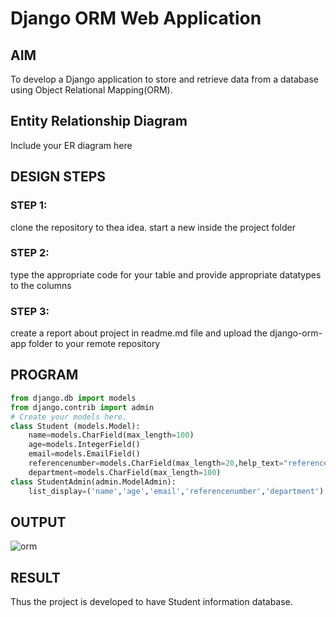 # Django ORM Web Application

## AIM
To develop a Django application to store and retrieve data from a database using Object Relational Mapping(ORM).

## Entity Relationship Diagram

Include your ER diagram here

## DESIGN STEPS

### STEP 1:
clone the repository to thea idea. start a new inside the project folder

### STEP 2:
type the appropriate code for your table and provide appropriate datatypes to the columns

### STEP 3:
create a report about project in readme.md file and upload the django-orm-app folder to your remote repository

## PROGRAM
```python
from django.db import models
from django.contrib import admin
# Create your models here.
class Student (models.Model):
    name=models.CharField(max_length=100)
    age=models.IntegerField()
    email=models.EmailField()
    referencenumber=models.CharField(max_length=20,help_text="reference number")
    department=models.CharField(max_length=100)
class StudentAdmin(admin.ModelAdmin):
    list_display=('name','age','email','referencenumber','department')
```

## OUTPUT
![orm](https://user-images.githubusercontent.com/121292280/229843877-c0b86309-679b-4539-92c8-a95d1a967db7.png)

## RESULT
Thus the project is developed to have Student information database.
